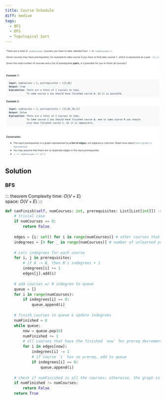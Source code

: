 ```yaml
---
title: Course Schedule
diff: medium
tags:
  - BFS
  - DFS
  - Topological Sort
---
```


<img class="medium-zoom" src="/algo/course-schedule.png" alt="https://leetcode.com/problems/course-schedule">

## Solution

### BFS

::: theorem Complexity
time: $O(V + E)$  
space: $O(V + E)$
:::

```py
def canFinish(self, numCourses: int, prerequisites: List[List[int]]) -> bool:
    # trivial case
    if numCourses == 0:
        return False

    edges = {i: set() for i in range(numCourses)} # other courses that depend on course i
    indegrees = [0 for _ in range(numCourses)] # number of unlearned prereqs

    # calc indegrees for each course
    for i, j in prerequisites:
        # if A -> B, then B's indegrees + 1
        indegrees[i] += 1
        edges[j].add(i)

    # add courses w/ 0 indegree to queue
    queue = []
    for i in range(numCourses):
        if indegrees[i] == 0:
            queue.append(i)

    # finish courses in queue & update indegrees
    numFinished = 0
    while queue:
        now = queue.pop(0)
        numFinished += 1
        # all courses that have the finished `now` for prereq decrement indegrees by 1
        for i in edges[now]:
            indegrees[i] -= 1
            # if course `i` has no prereq, add to queue
            if indegrees[i] == 0:
                queue.append(i)

    # check if numFinished is all the courses; otherwise, the graph is not a DAG
    if numFinished != numCourses:
        return False
    return True
```
